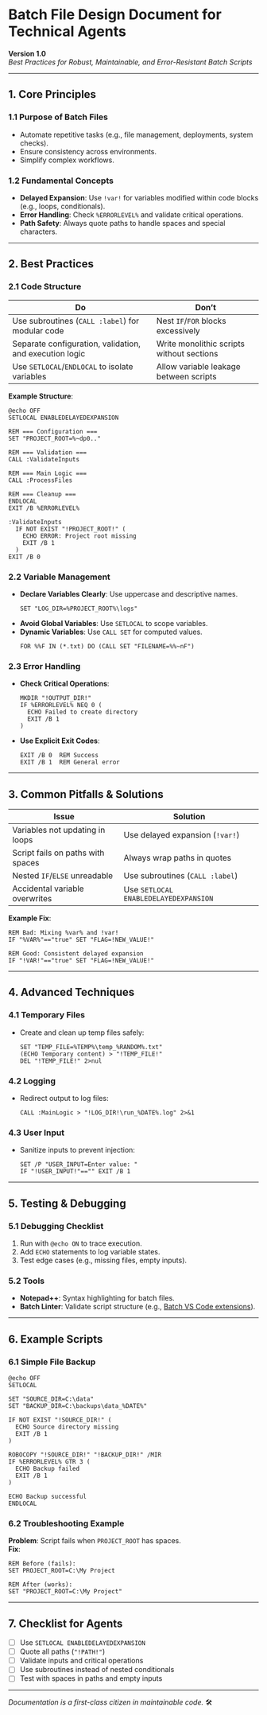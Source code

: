 # Batch File Design Document for Technical Agents  
**Version 1.0**  
*Best Practices for Robust, Maintainable, and Error-Resistant Batch Scripts*  

---

## 1. Core Principles  
### 1.1 Purpose of Batch Files  
- Automate repetitive tasks (e.g., file management, deployments, system checks).  
- Ensure consistency across environments.  
- Simplify complex workflows.  

### 1.2 Fundamental Concepts  
- **Delayed Expansion**: Use `!var!` for variables modified within code blocks (e.g., loops, conditionals).  
- **Error Handling**: Check `%ERRORLEVEL%` and validate critical operations.  
- **Path Safety**: Always quote paths to handle spaces and special characters.  

---

## 2. Best Practices  
### 2.1 Code Structure  
| **Do** | **Don’t** |  
|--------|-----------|  
| Use subroutines (`CALL :label`) for modular code | Nest `IF`/`FOR` blocks excessively |  
| Separate configuration, validation, and execution logic | Write monolithic scripts without sections |  
| Use `SETLOCAL`/`ENDLOCAL` to isolate variables | Allow variable leakage between scripts |  

**Example Structure**:  
```batch
@echo OFF
SETLOCAL ENABLEDELAYEDEXPANSION

REM === Configuration ===
SET "PROJECT_ROOT=%~dp0.."

REM === Validation ===
CALL :ValidateInputs

REM === Main Logic ===
CALL :ProcessFiles

REM === Cleanup ===
ENDLOCAL
EXIT /B %ERRORLEVEL%

:ValidateInputs
  IF NOT EXIST "!PROJECT_ROOT!" (
    ECHO ERROR: Project root missing
    EXIT /B 1
  )
EXIT /B 0
```

### 2.2 Variable Management  
- **Declare Variables Clearly**: Use uppercase and descriptive names.  
  ```batch
  SET "LOG_DIR=%PROJECT_ROOT%\logs"
  ```  
- **Avoid Global Variables**: Use `SETLOCAL` to scope variables.  
- **Dynamic Variables**: Use `CALL SET` for computed values.  
  ```batch
  FOR %%F IN (*.txt) DO (CALL SET "FILENAME=%%~nF")
  ```  

### 2.3 Error Handling  
- **Check Critical Operations**:  
  ```batch
  MKDIR "!OUTPUT_DIR!"  
  IF %ERRORLEVEL% NEQ 0 (  
    ECHO Failed to create directory  
    EXIT /B 1  
  )  
  ```  
- **Use Explicit Exit Codes**:  
  ```batch
  EXIT /B 0  REM Success
  EXIT /B 1  REM General error
  ```  

---

## 3. Common Pitfalls & Solutions  
| **Issue** | **Solution** |  
|-----------|--------------|  
| Variables not updating in loops | Use delayed expansion (`!var!`) |  
| Script fails on paths with spaces | Always wrap paths in quotes |  
| Nested `IF`/`ELSE` unreadable | Use subroutines (`CALL :label`) |  
| Accidental variable overwrites | Use `SETLOCAL ENABLEDELAYEDEXPANSION` |  

**Example Fix**:  
```batch
REM Bad: Mixing %var% and !var!
IF "%VAR%"=="true" SET "FLAG=!NEW_VALUE!"

REM Good: Consistent delayed expansion
IF "!VAR!"=="true" SET "FLAG=!NEW_VALUE!"
```

---

## 4. Advanced Techniques  
### 4.1 Temporary Files  
- Create and clean up temp files safely:  
  ```batch
  SET "TEMP_FILE=%TEMP%\temp_%RANDOM%.txt"  
  (ECHO Temporary content) > "!TEMP_FILE!"  
  DEL "!TEMP_FILE!" 2>nul  
  ```  

### 4.2 Logging  
- Redirect output to log files:  
  ```batch
  CALL :MainLogic > "!LOG_DIR!\run_%DATE%.log" 2>&1  
  ```  

### 4.3 User Input  
- Sanitize inputs to prevent injection:  
  ```batch
  SET /P "USER_INPUT=Enter value: "  
  IF "!USER_INPUT!"=="" EXIT /B 1  
  ```  

---

## 5. Testing & Debugging  
### 5.1 Debugging Checklist  
1. Run with `@echo ON` to trace execution.  
2. Add `ECHO` statements to log variable states.  
3. Test edge cases (e.g., missing files, empty inputs).  

### 5.2 Tools  
- **Notepad++**: Syntax highlighting for batch files.  
- **Batch Linter**: Validate script structure (e.g., [Batch VS Code extensions](https://marketplace.visualstudio.com/items?itemName=shakram02.bash-beautify)).  

---

## 6. Example Scripts  
### 6.1 Simple File Backup  
```batch
@echo OFF
SETLOCAL

SET "SOURCE_DIR=C:\data"
SET "BACKUP_DIR=C:\backups\data_%DATE%"

IF NOT EXIST "!SOURCE_DIR!" (
  ECHO Source directory missing
  EXIT /B 1
)

ROBOCOPY "!SOURCE_DIR!" "!BACKUP_DIR!" /MIR
IF %ERRORLEVEL% GTR 3 (
  ECHO Backup failed
  EXIT /B 1
)

ECHO Backup successful
ENDLOCAL
```  

### 6.2 Troubleshooting Example  
**Problem**: Script fails when `PROJECT_ROOT` has spaces.  
**Fix**:  
```batch
REM Before (fails):
SET PROJECT_ROOT=C:\My Project

REM After (works):
SET "PROJECT_ROOT=C:\My Project"
```  

---

## 7. Checklist for Agents  
- [ ] Use `SETLOCAL ENABLEDELAYEDEXPANSION`  
- [ ] Quote all paths (`"!PATH!"`)  
- [ ] Validate inputs and critical operations  
- [ ] Use subroutines instead of nested conditionals  
- [ ] Test with spaces in paths and empty inputs  

--- 
 



*Documentation is a first-class citizen in maintainable code.* 🛠️